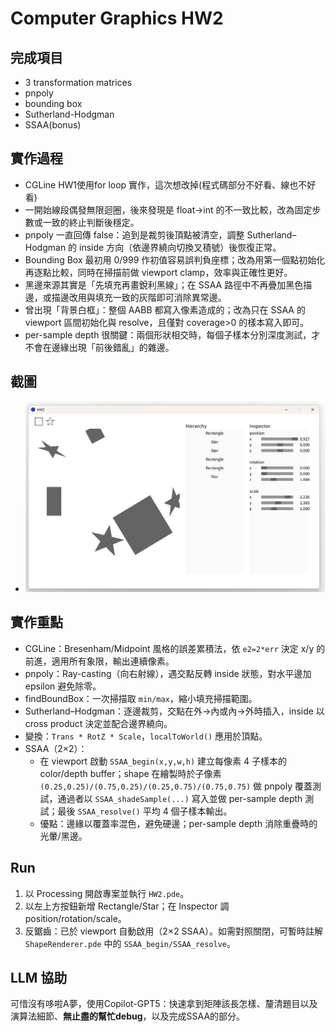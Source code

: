 # Computer Graphics HW2 


## 完成項目
- 3 transformation matrices
- pnpoly 
- bounding box
- Sutherland-Hodgman 
- SSAA(bonus)

## 實作過程
- CGLine HW1使用for loop 實作，這次想改掉(程式碼部分不好看、線也不好看)
- 一開始線段偶發無限迴圈，後來發現是 float→int 的不一致比較，改為固定步數或一致的終止判斷後穩定。
- pnpoly 一直回傳 false：追到是裁剪後頂點被清空，調整 Sutherland–Hodgman 的 inside 方向（依邊界繞向切換叉積號）後恢復正常。
- Bounding Box 最初用 0/999 作初值容易誤判負座標；改為用第一個點初始化再逐點比較，同時在掃描前做 viewport clamp，效率與正確性更好。
- 黑邊來源其實是「先填充再畫銳利黑線」；在 SSAA 路徑中不再疊加黑色描邊，或描邊改用與填充一致的灰階即可消除異常邊。
- 曾出現「背景白框」：整個 AABB 都寫入像素造成的；改為只在 SSAA 的 viewport 區間初始化與 resolve，且僅對 coverage>0 的樣本寫入即可。
- per-sample depth 很關鍵：兩個形狀相交時，每個子樣本分別深度測試，才不會在邊緣出現「前後錯亂」的雜邊。

## 截圖
- ![image](https://github.com/KKKenja/3D_Computer-Graphics/blob/main/HW2/data/CGLAB2.png?raw=true)

## 實作重點
- CGLine：Bresenham/Midpoint 風格的誤差累積法，依 `e2=2*err` 決定 x/y 的前進，適用所有象限，輸出連續像素。
- pnpoly：Ray-casting（向右射線），遇交點反轉 inside 狀態，對水平邊加 epsilon 避免除零。
- findBoundBox：一次掃描取 `min/max`，縮小填充掃描範圍。
- Sutherland–Hodgman：逐邊裁剪，交點在外→內或內→外時插入，inside 以 cross product 決定並配合邊界繞向。
- 變換：`Trans * RotZ * Scale`，`localToWorld()` 應用於頂點。
- SSAA（2×2）：
  - 在 viewport 啟動 `SSAA_begin(x,y,w,h)` 建立每像素 4 子樣本的 color/depth buffer；shape 在繪製時於子像素 `(0.25,0.25)/(0.75,0.25)/(0.25,0.75)/(0.75,0.75)` 做 pnpoly 覆蓋測試，通過者以 `SSAA_shadeSample(...)` 寫入並做 per-sample depth 測試；最後 `SSAA_resolve()` 平均 4 個子樣本輸出。
  - 優點：邊緣以覆蓋率混色，避免硬邊；per-sample depth 消除重疊時的光暈/黑邊。

## Run
1. 以 Processing 開啟專案並執行 `HW2.pde`。
2. 以左上方按鈕新增 Rectangle/Star；在 Inspector 調 position/rotation/scale。
3. 反鋸齒：已於 viewport 自動啟用（2×2 SSAA）。如需對照關閉，可暫時註解 `ShapeRenderer.pde` 中的 `SSAA_begin/SSAA_resolve`。

## LLM 協助
可惜沒有哆啦A夢，使用Copilot-GPT5：快速拿到矩陣該長怎樣、釐清題目以及演算法細節、**無止盡的幫忙debug**，以及完成SSAA的部分。




